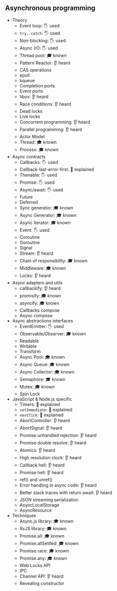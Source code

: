## Asynchronous programming

- Theory
  - Event loop: 🖐️ used
  - `try..catch`: 🖐️ used
  - Non-blocking: 🖐️ used
  - Async I/O: 🖐️ used
  - Thread pool: 🎓 known
  - Pattern Reactor: 👂 heard
  - CAS operations
  - epoll
  - kqueue
  - Completion ports
  - Event ports
  - libuv: 👂 heard
  - Race conditions: 👂 heard
  - Dead locks
  - Live locks
  - Concurrent programming: 👂 heard
  - Parallel programming: 👂 heard
  - Actor Model
  - Thread: 🎓 known
  - Process: 🎓 known
- Async contracts
  - Callbacks: 🖐️ used
  - Callback-last-error-first: 🙋 explained
  - Thenable: 🖐️ used
  - Promise: 🖐️ used
  - Async/await: 🖐️ used
  - Future
  - Deferred
  - Sync generator: 🎓 known
  - Async Generator: 🎓 known
  - Async Iterator: 🎓 known
  - Event: 🖐️ used
  - Coroutine
  - Goroutine
  - Signal
  - Stream: 👂 heard
  - Chain of responsibility: 🎓 known
  - Middleware: 🎓 known
  - Locks: 👂 heard
- Async adapters and utils
  - callbackify: 👂 heard
  - promisify: 🎓 known
  - asyncify: 🎓 known
  - Callbacks compose
  - Async compose
- Async abstractions interfaces
  - EventEmitter: 🖐️ used
  - Observable/Observer: 🎓 known
  - Readable
  - Writable
  - Transform
  - Async Pool: 🎓 known
  - Async Queue: 🎓 known
  - Async Collector: 🎓 known
  - Semaphore: 🎓 known
  - Mutex: 🎓 known
  - Spin Lock
- JavaScript & Node.js specific
  - Timers: 🙋 explained
  - `setImmediate`: 🙋 explained
  - `nextTick`: 🙋 explained
  - AbortController: 👂 heard
  - AbortSignal: 👂 heard
  - Promise unhandled rejection: 👂 heard
  - Promise double resolve: 👂 heard
  - Atomics: 👂 heard
  - High resolution clock: 👂 heard
  - Callback hell: 👂 heard
  - Promise hell: 👂 heard
  - ref() and unref()
  - Error handling in async code: 👂 heard
  - Better stack traces with return await: 👂 heard
  - JSON streaming serialization
  - AsyncLocalStorage
  - AsyncResource
- Techniques
  - Async.js library: 🎓 known
  - RxJS library: 🎓 known
  - Promise.all: 🎓 known
  - Promise.allSettled: 🎓 known
  - Promise.race: 🎓 known
  - Promise.any: 🎓 known
  - Web Locks API
  - IPC
  - Channel API: 👂 heard
  - Revealing constructor
